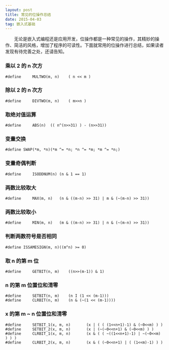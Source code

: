 ```yaml
---
layout: post
title: 常见的位操作总结
date: 2015-04-03 
tag: 嵌入式基础
---
```


　　无论是嵌入式编程还是应用开发，位操作都是一种常见的操作，其精妙的操作、简洁的风格，增加了程序的可读性。下面就常用的位操作进行总结，如果读者发现有待完善之处，还请告知。

### 乘以 2 的 n 次方

```
#define		MULTWO(m, n)	( n << m )
```

### 除以 2 的 n 次方

```
#define		DIVTWO(m, n)	( m>>n )
```


### 取绝对值运算

```
#define		ABS(n)	(( n^(n>>31) ) - (n>>31))
```

### 变量交换

```
#define SWAP(*m, *n)(*m ^= *n; *n ^= *m; *m ^= *n;)
```

### 变量奇偶判断

```
#define		ISODDNUM(n)	(n & 1 == 1)
```

### 两数比较取大

```
#define		MAX(m, n)	(n & ((m-n) >> 31) | m & (~(m-n) >> 31))
```

### 两数比较取小

```
#define		MIN(m, n)	(m & ((m-n) >> 31) | n & (~(m-n) >> 31))
```

### 判断两数符号是否相同

```
#define ISSAMESIGN(m, n)((m^n) >= 0)
```

### 取 n 的第 m 位

```
#define		GETBIT(n, m)	((n>>(m-1)) & 1)
```

### n 的第 m 位置位和清零

```
#define		SETBIT(n, m)	(n I (1 << (m-1)))
#define		CLRBIT(n, m)	(n & (~(1 << (m-1))))
```

### x 的第 m ~ n 位置位和清零

```
#define		SETBIT_1(x, m, n)		(x | ( ( (1<<n+1)-1) & (~0<<m) ) )
#define		SETBIT_2(x, m, n)		(x | (~(~0<<n+1) & (~0<<m) ) )
#define		CLRBIT_1(x, m, n)		(x & ( ( ~((1<<n+1)-1) | ~(~0<<m) ) ) )
#define		CLRBIT_2(x, m, n)		(x & ( (~0<<n+1) | ( (1<<m)-1) ) )
```



